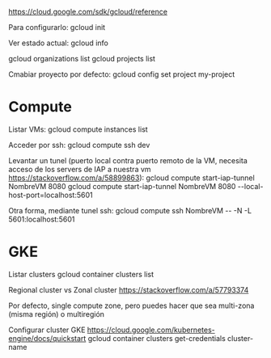https://cloud.google.com/sdk/gcloud/reference

Para configurarlo:
gcloud init


Ver estado actual:
gcloud info


gcloud organizations list
gcloud projects list


Cmabiar proyecto por defecto:
gcloud config set project my-project


# Compute
Listar VMs:
gcloud compute instances list

Acceder por ssh:
gcloud compute ssh dev

Levantar un tunel (puerto local contra puerto remoto de la VM, necesita acceso de los servers de IAP a nuestra vm https://stackoverflow.com/a/58899863):
gcloud compute start-iap-tunnel NombreVM 8080
gcloud compute start-iap-tunnel NombreVM 8080 --local-host-port=localhost:5601

Otra forma, mediante tunel ssh:
gcloud compute ssh NombreVM -- -N -L 5601:localhost:5601



# GKE
Listar clusters
gcloud container clusters list


Regional cluster vs Zonal cluster
https://stackoverflow.com/a/57793374

Por defecto, single compute zone, pero puedes hacer que sea multi-zona (misma región) o multiregión


Configurar cluster GKE
https://cloud.google.com/kubernetes-engine/docs/quickstart
gcloud container clusters get-credentials cluster-name
